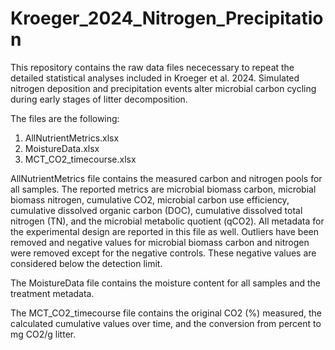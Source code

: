 # Kroeger_2024_Nitrogen_Precipitation

This repository contains the raw data files nececessary to repeat the detailed statistical analyses included in Kroeger et al. 2024. Simulated nitrogen deposition and precipitation events alter microbial carbon cycling during early stages of litter decomposition.

The files are the following:
1. AllNutrientMetrics.xlsx
2. MoistureData.xlsx
3. MCT_CO2_timecourse.xlsx

AllNutrientMetrics file contains the measured carbon and nitrogen pools for all samples. The reported metrics are microbial biomass carbon, microbial biomass nitrogen, cumulative CO2, microbial carbon use efficiency, cumulative dissolved organic carbon (DOC), cumulative dissolved total nitrogen (TN), and the microbial metabolic quotient (qCO2). All metadata for the experimental design are reported in this file as well. Outliers have been removed and negative values for microbial biomass carbon and nitrogen were removed except for the negative controls. These negative values are considered below the detection limit. 

The MoistureData file contains the moisture content for all samples and the treatment metadata.

The MCT_CO2_timecourse file contains the original CO2 (%) measured, the calculated cumulative values over time, and the conversion from percent to mg CO2/g litter.
